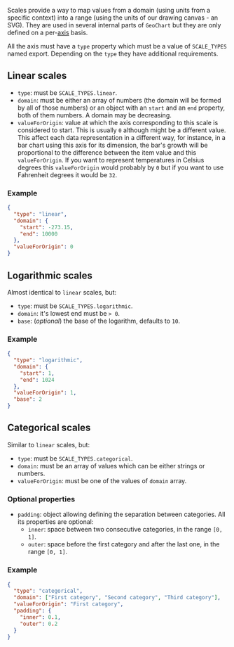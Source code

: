 Scales provide a way to map values from a domain (using units from a specific
context) into a range (using the units of our drawing canvas - an SVG). They
are used in several internal parts of `GeoChart` but they are only defined on a
per-[axis](./#/Elements/Charts?id=axes) basis.

All the axis must have a `type` property which must be a value of `SCALE_TYPES`
named export. Depending on the `type` they have additional requirements.

## Linear scales

- `type`: must be `SCALE_TYPES.linear`.
- `domain`: must be either an array of numbers (the domain will be formed by all
of those numbers) or an object with an `start` and an `end` property, both of
them numbers. A domain may be decreasing.
- `valueForOrigin`: value at which the axis corresponding to this scale is
considered to start. This is usually `0` although might be a different value.
This affect each data representation in a different way, for instance, in a bar
chart using this axis for its dimension, the bar's growth will be proportional
to the difference between the item value and this `valueForOrigin`. If you want
to represent temperatures in Celsius degrees this `valueForOrigin` would
probably by `0` but if you want to use Fahrenheit degrees it would be `32`.

### Example

```json
{
  "type": "linear",
  "domain": {
    "start": -273.15,
    "end": 10000
  },
  "valueForOrigin": 0
}
```

## Logarithmic scales

Almost identical to `linear` scales, but:

- `type`: must be `SCALE_TYPES.logarithmic`.
- `domain`: it's lowest end must be `> 0`.
- `base`: (_optional_) the base of the logarithm, defaults to `10`.

### Example

```json
{
  "type": "logarithmic",
  "domain": {
    "start": 1,
    "end": 1024
  },
  "valueForOrigin": 1,
  "base": 2
}
```

## Categorical scales

Similar to `linear` scales, but:

- `type`: must be `SCALE_TYPES.categorical`.
- `domain`: must be an array of values which can be either strings or numbers.
- `valueForOrigin`: must be one of the values of `domain` array.

### Optional properties

- `padding`: object allowing defining the separation between categories. All its
properties are optional:
  - `inner`: space between two consecutive categories, in the range `[0, 1]`.
  - `outer`: space before the first category and after the last one, in the
  range `[0, 1]`.

### Example

```json
{
  "type": "categorical",
  "domain": ["First category", "Second category", "Third category"],
  "valueForOrigin": "First category",
  "padding": {
    "inner": 0.1,
    "outer": 0.2
  }
}
```
